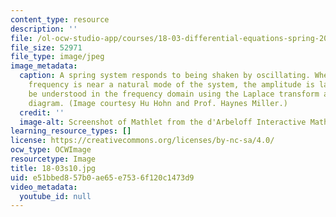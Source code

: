 ```yaml
---
content_type: resource
description: ''
file: /ol-ocw-studio-app/courses/18-03-differential-equations-spring-2010/e51bbed857b0ae65e7536f120c1473d9_18-03s10.jpg
file_size: 52971
file_type: image/jpeg
image_metadata:
  caption: A spring system responds to being shaken by oscillating. When the input
    frequency is near a natural mode of the system, the amplitude is large. This can
    be understood in the frequency domain using the Laplace transform and its pole
    diagram. (Image courtesy Hu Hohn and Prof. Haynes Miller.)
  credit: ''
  image-alt: Screenshot of Mathlet from the d'Arbeloff Interactive Math Project.
learning_resource_types: []
license: https://creativecommons.org/licenses/by-nc-sa/4.0/
ocw_type: OCWImage
resourcetype: Image
title: 18-03s10.jpg
uid: e51bbed8-57b0-ae65-e753-6f120c1473d9
video_metadata:
  youtube_id: null
---
```

